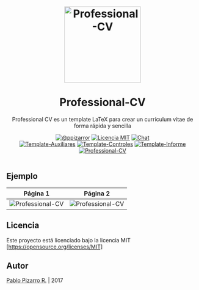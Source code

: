 <h1 align="center">
  <a href="http://latex.ppizarror.com/Professional-CV/" title="Professional-CV">
    <img alt="Professional-CV" src="https://raw.githubusercontent.com/Template-Latex/Professional-CV/054b629a4e24f880405963682f92a6121a7ebd2e/icon.png" width="200px" height="200px" />
  </a>
  <br /><br />
  Professional-CV</h1>
<p align="center">Professional CV es un template LaTeX para crear un currículum vitae de forma rápida y sencilla</p>
<div align="center"><a href="http://ppizarror.com"><img alt="@ppizarror" src="http://ppizarror.com/badges/autor.svg" /></a>
<a href="https://opensource.org/licenses/MIT/"><img alt="Licencia MIT" src="http://ppizarror.com/badges/licenciamit.svg" /></a>
<a href="https://gitter.im/Template-Latex/Professional-CV"><img alt="Chat" src="http://latex.ppizarror.com/badges/chat.svg" /></a>
<br><a href="https://github.com/Template-Latex/Template-Auxiliares/"><img alt="Template-Auxiliares" src="http://latex.ppizarror.com/badges/auxiliares.svg" /></a>
<a href="https://github.com/Template-Latex/Template-Controles/"><img alt="Template-Controles" src="http://latex.ppizarror.com/badges/controles.svg" /></a>
<a href="https://github.com/Template-Latex/Template-Informe/"><img alt="Template-Informe" src="http://latex.ppizarror.com/badges/informe.svg" /></a>
<a href="https://github.com/Template-Latex/Professional-CV/"><img alt="Professional-CV" src="http://latex.ppizarror.com/badges/professionalcv.svg" /></a>
</div><br />

## Ejemplo
| Página 1 | Página 2 |
|:---:|:---:|
| ![Professional-CV](http://latex.ppizarror.com/examples/professional_cv/p1.png)  | ![Professional-CV](http://latex.ppizarror.com/examples/professional_cv/p2.png) |

## Licencia
Este proyecto está licenciado bajo la licencia MIT [https://opensource.org/licenses/MIT]

## Autor
<a href="http://ppizarror.com" title="ppizarror">Pablo Pizarro R.</a> | 2017
